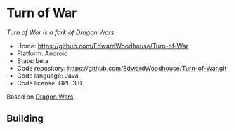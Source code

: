 # Turn of War

_Turn of War is a fork of Dragon Wars._

- Home: https://github.com/EdwardWoodhouse/Turn-of-War
- Platform: Android
- State: beta
- Code repository: https://github.com/EdwardWoodhouse/Turn-of-War.git
- Code language: Java
- Code license: GPL-3.0

Based on [Dragon Wars](https://github.com/Fuuzetsu/dragon-wars).

## Building

